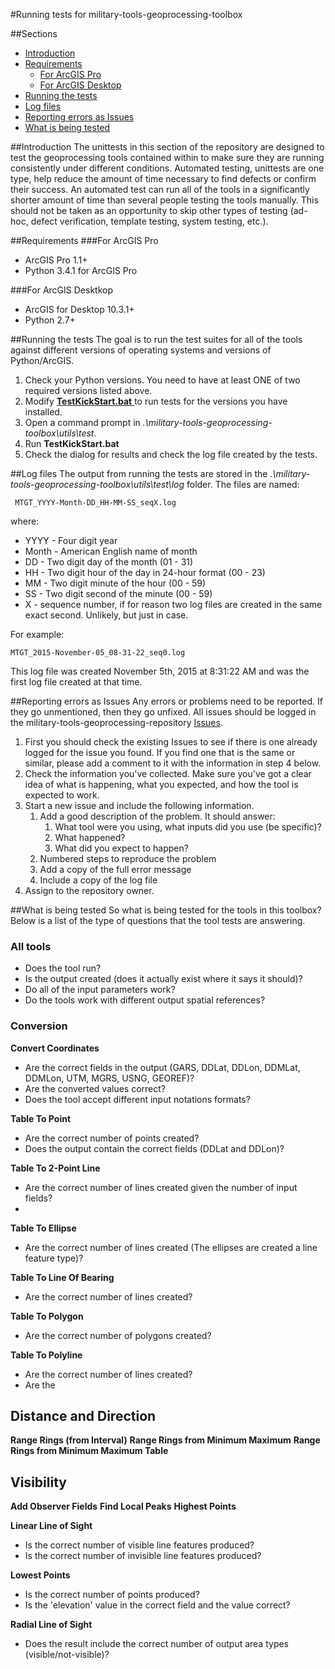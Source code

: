 #Running tests for military-tools-geoprocessing-toolbox

##Sections
* [Introduction](#introduction)
* [Requirements](#requirements)
	* [For ArcGIS Pro](#for-arcgis-pro)
	* [For ArcGIS Desktop](#for-arcgis-desktop)
* [Running the tests](#running-the-tests)
* [Log files](#log-files)
* [Reporting errors as Issues](#reporting-errors-as-issues)
* [What is being tested](#what-is-being-tested)

##Introduction
The unittests in this section of the repository are designed to test the geoprocessing tools contained within to make sure they are running consistently under different conditions. Automated testing, unittests are one type, help reduce the amount of time necessary to find defects or confirm their success. An automated test can run all of the tools in a significantly shorter amount of time than several people testing the tools manually. This should not be taken as an opportunity to skip other types of testing (ad-hoc, defect verification, template testing, system testing, etc.).

##Requirements
###For ArcGIS Pro
* ArcGIS Pro 1.1+
* Python 3.4.1 for ArcGIS Pro

###For ArcGIS Desktkop
* ArcGIS for Desktop 10.3.1+
* Python 2.7+

##Running the tests
The goal is to run the test suites for all of the tools against different versions of operating systems and versions of Python/ArcGIS.

1. Check your Python versions. You need to have at least ONE of two required versions listed above.
2. Modify [**TestKickStart.bat** ](./TestKickStart.bat)to run tests for the versions you have installed.
3. Open a command prompt in *.\military-tools-geoprocessing-toolbox\utils\test*.
4. Run **TestKickStart.bat**
5. Check the dialog for results and check the log file created by the tests.

##Log files
The output from running the tests are stored in the *.\military-tools-geoprocessing-toolbox\utils\test\log* folder. The files are named:

     MTGT_YYYY-Month-DD_HH-MM-SS_seqX.log

where:

* YYYY - Four digit year
* Month - American English name of month
* DD - Two digit day of the month (01 - 31)
* HH - Two digit hour of the day in 24-hour format (00 - 23)
* MM - Two digit minute of the hour (00 - 59)
* SS - Two digit second of the minute (00 - 59)
* X - sequence number, if for reason two log files are created in the same exact second. Unlikely, but just in case.

For example:

    MTGT_2015-November-05_08-31-22_seq0.log

This log file was created November 5th, 2015 at 8:31:22 AM and was the first log file created at that time.

##Reporting errors as Issues
Any errors or problems need to be reported. If they go unmentioned, then they go unfixed. All issues should be logged in the military-tools-geoprocessing-repository [Issues](https://github.com/Esri/military-tools-geoprocessing-toolbox/issues).

1. First you should check the existing Issues to see if there is one already logged for the issue you found. If you find one that is the same or similar, please add a comment to it with the information in step 4 below.
2. Check the information you've collected. Make sure you've got a clear idea of what is happening, what you expected, and how the tool is expected to work.
3. Start a new issue and include the following information.
	1. Add a good description of the problem. It should answer:
		1. What tool were you using, what inputs did you use (be specific)?
		2. What happened?
		3. What did you expect to happen?
	2. Numbered steps to reproduce the problem
	3. Add a copy of the full error message
	4. Include a copy of the log file
5. Assign to the repository owner.


##What is being tested
So what is being tested for the tools in this toolbox? Below is a list of the type of questions
that the tool tests are answering.

### All tools
* Does the tool run?
* Is the output created (does it actually exist where it says it should)?
* Do all of the input parameters work?
* Do the tools work with different output spatial references?

### Conversion
**Convert Coordinates**
* Are the correct fields in the output (GARS, DDLat, DDLon, DDMLat, DDMLon, UTM, MGRS, USNG, GEOREF)?
* Are the converted values correct?
* Does the tool accept different input notations formats?

**Table To Point**
* Are the correct number of points created?
* Does the output contain the correct fields (DDLat and DDLon)?

**Table To 2-Point Line**
* Are the correct number of lines created given the number of input fields?
* 

**Table To Ellipse**
* Are the correct number of lines created (The ellipses are created a line feature type)?

**Table To Line Of Bearing**
* Are the correct number of lines created?

**Table To Polygon**
* Are the correct number of polygons created?

**Table To Polyline**
* Are the correct number of lines created?
* Are the 

## Distance and Direction
**Range Rings (from Interval)**
**Range Rings from Minimum Maximum**
**Range Rings from Minimum Maximum Table**

## Visibility
**Add Observer Fields**
**Find Local Peaks**
**Highest Points**


**Linear Line of Sight**
* Is the correct number of visible line features produced?
* Is the correct number of invisible line features produced? 

**Lowest Points**
* Is the correct number of points produced?
* Is the 'elevation' value in the correct field and the value correct?

**Radial Line of Sight**
* Does the result include the correct number of output area types (visible/not-visible)?